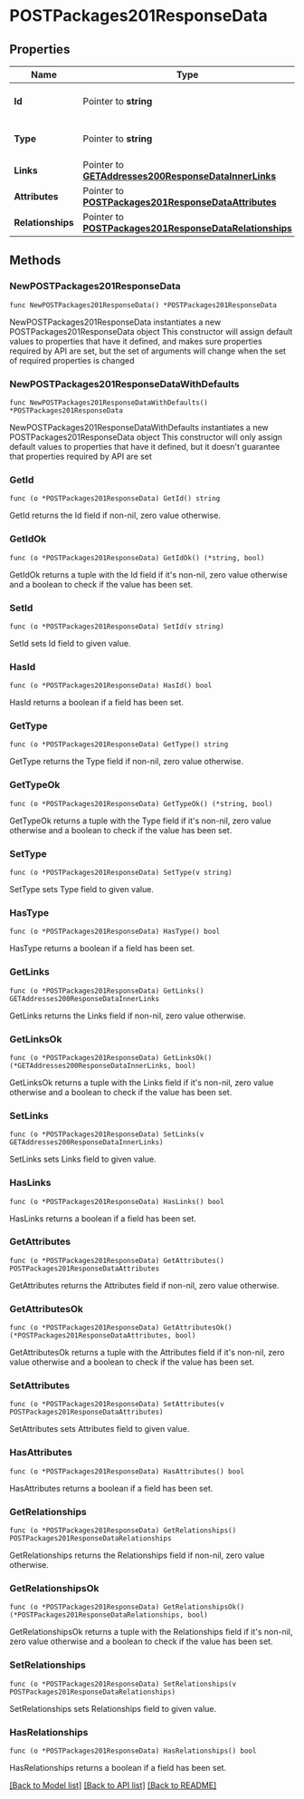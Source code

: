 # POSTPackages201ResponseData

## Properties

Name | Type | Description | Notes
------------ | ------------- | ------------- | -------------
**Id** | Pointer to **string** | The resource&#39;s id | [optional] 
**Type** | Pointer to **string** | The resource&#39;s type | [optional] [default to "packages"]
**Links** | Pointer to [**GETAddresses200ResponseDataInnerLinks**](GETAddresses200ResponseDataInnerLinks.md) |  | [optional] 
**Attributes** | Pointer to [**POSTPackages201ResponseDataAttributes**](POSTPackages201ResponseDataAttributes.md) |  | [optional] 
**Relationships** | Pointer to [**POSTPackages201ResponseDataRelationships**](POSTPackages201ResponseDataRelationships.md) |  | [optional] 

## Methods

### NewPOSTPackages201ResponseData

`func NewPOSTPackages201ResponseData() *POSTPackages201ResponseData`

NewPOSTPackages201ResponseData instantiates a new POSTPackages201ResponseData object
This constructor will assign default values to properties that have it defined,
and makes sure properties required by API are set, but the set of arguments
will change when the set of required properties is changed

### NewPOSTPackages201ResponseDataWithDefaults

`func NewPOSTPackages201ResponseDataWithDefaults() *POSTPackages201ResponseData`

NewPOSTPackages201ResponseDataWithDefaults instantiates a new POSTPackages201ResponseData object
This constructor will only assign default values to properties that have it defined,
but it doesn't guarantee that properties required by API are set

### GetId

`func (o *POSTPackages201ResponseData) GetId() string`

GetId returns the Id field if non-nil, zero value otherwise.

### GetIdOk

`func (o *POSTPackages201ResponseData) GetIdOk() (*string, bool)`

GetIdOk returns a tuple with the Id field if it's non-nil, zero value otherwise
and a boolean to check if the value has been set.

### SetId

`func (o *POSTPackages201ResponseData) SetId(v string)`

SetId sets Id field to given value.

### HasId

`func (o *POSTPackages201ResponseData) HasId() bool`

HasId returns a boolean if a field has been set.

### GetType

`func (o *POSTPackages201ResponseData) GetType() string`

GetType returns the Type field if non-nil, zero value otherwise.

### GetTypeOk

`func (o *POSTPackages201ResponseData) GetTypeOk() (*string, bool)`

GetTypeOk returns a tuple with the Type field if it's non-nil, zero value otherwise
and a boolean to check if the value has been set.

### SetType

`func (o *POSTPackages201ResponseData) SetType(v string)`

SetType sets Type field to given value.

### HasType

`func (o *POSTPackages201ResponseData) HasType() bool`

HasType returns a boolean if a field has been set.

### GetLinks

`func (o *POSTPackages201ResponseData) GetLinks() GETAddresses200ResponseDataInnerLinks`

GetLinks returns the Links field if non-nil, zero value otherwise.

### GetLinksOk

`func (o *POSTPackages201ResponseData) GetLinksOk() (*GETAddresses200ResponseDataInnerLinks, bool)`

GetLinksOk returns a tuple with the Links field if it's non-nil, zero value otherwise
and a boolean to check if the value has been set.

### SetLinks

`func (o *POSTPackages201ResponseData) SetLinks(v GETAddresses200ResponseDataInnerLinks)`

SetLinks sets Links field to given value.

### HasLinks

`func (o *POSTPackages201ResponseData) HasLinks() bool`

HasLinks returns a boolean if a field has been set.

### GetAttributes

`func (o *POSTPackages201ResponseData) GetAttributes() POSTPackages201ResponseDataAttributes`

GetAttributes returns the Attributes field if non-nil, zero value otherwise.

### GetAttributesOk

`func (o *POSTPackages201ResponseData) GetAttributesOk() (*POSTPackages201ResponseDataAttributes, bool)`

GetAttributesOk returns a tuple with the Attributes field if it's non-nil, zero value otherwise
and a boolean to check if the value has been set.

### SetAttributes

`func (o *POSTPackages201ResponseData) SetAttributes(v POSTPackages201ResponseDataAttributes)`

SetAttributes sets Attributes field to given value.

### HasAttributes

`func (o *POSTPackages201ResponseData) HasAttributes() bool`

HasAttributes returns a boolean if a field has been set.

### GetRelationships

`func (o *POSTPackages201ResponseData) GetRelationships() POSTPackages201ResponseDataRelationships`

GetRelationships returns the Relationships field if non-nil, zero value otherwise.

### GetRelationshipsOk

`func (o *POSTPackages201ResponseData) GetRelationshipsOk() (*POSTPackages201ResponseDataRelationships, bool)`

GetRelationshipsOk returns a tuple with the Relationships field if it's non-nil, zero value otherwise
and a boolean to check if the value has been set.

### SetRelationships

`func (o *POSTPackages201ResponseData) SetRelationships(v POSTPackages201ResponseDataRelationships)`

SetRelationships sets Relationships field to given value.

### HasRelationships

`func (o *POSTPackages201ResponseData) HasRelationships() bool`

HasRelationships returns a boolean if a field has been set.


[[Back to Model list]](../README.md#documentation-for-models) [[Back to API list]](../README.md#documentation-for-api-endpoints) [[Back to README]](../README.md)


